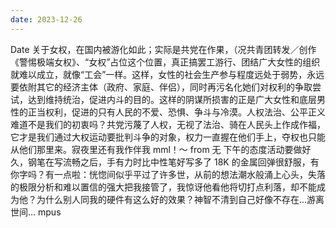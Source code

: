```yaml
---
date: 2023-12-26
---
```


Date 关于女权，在国内被游化如此；实际是共党在作果，（况共青团转发／创作《警惕极端女权》、“女权”占位这个位置，真正搞罢工游行、团结广大女性的组织就难以成立，就像“工会”一样。这样，女性的社会生产参与程度远处于弱势，永远要依附其它的经济主体（政府、家庭、伴侣），同时再污名化她们对权利的争取尝试，达到维持统治，促进内斗的目的。这样的阴谋所损害的正是广大女性和底层男性的正当权利，促进的只有人民的不爱、恐惧、争斗与冷漠。人权法治、公平正义难道不是我们的初衷吗？共党污蔑了人权，无视了法治、骑在人民头上作成作福，它才是我们通过大权运动要批判斗争的对象，权力一直握在他们手上，夺权也只能从他们那里来。寂夜里还有我作伴我 mml！～ from 无 下午的态度活动要做好久，钢笔在写流畅之后，手有力时比中性笔好写多了 18K 的金属回弹很舒服，有你字吗？有一点啦：恍惚间似乎平过了许多世，从前的想法潮水般涌上心头，失落的极限分析和难以置信的强大把我接管了，我惊讶他看他将切打点利落，却不能成为他？为什么别人同我的硬件有这么好的效果？神智不清到自己好像不存在...游离世间... mpus
